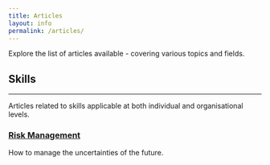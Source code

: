 ```yaml
---
title: Articles
layout: info
permalink: /articles/
---
```


Explore the list of articles available - covering various topics and fields.

## Skills

---

Articles related to skills applicable at both individual and organisational levels.

### [Risk Management](../articles/risk-management.md)

How to manage the uncertainties of the future.
